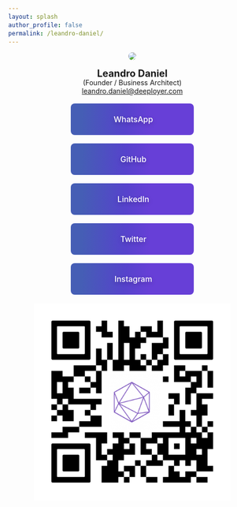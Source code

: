 ```yaml
---
layout: splash
author_profile: false
permalink: /leandro-daniel/
---
```


<style>
.profilebutton {
  background-image: linear-gradient(92.88deg, #455EB5 9.16%, #5643CC 43.89%, #673FD7 64.72%);
  border-radius: 8px;
  border-style: none;
  box-sizing: border-box;
  color: #FFFFFF;
  cursor: pointer;
  flex-shrink: 0;
  font-family: "Inter UI","SF Pro Display",-apple-system,BlinkMacSystemFont,"Segoe UI",Roboto,Oxygen,Ubuntu,Cantarell,"Open Sans","Helvetica Neue",sans-serif;
  font-size: 16px;
  font-weight: 500;
  height: 4rem;
  padding: 0 1.6rem;
  text-align: center;
  text-shadow: rgba(0, 0, 0, 0.25) 0 3px 8px;
  transition: all .5s;
  user-select: none;
  -webkit-user-select: none;
  touch-action: manipulation;
  width: 250px;
}
  
.profilebutton a:link {
  color: #ffffff;
  text-decoration: none;
}

.profilebutton a:visited {
  color: #ffffff;
  text-decoration: none;
}

.profilebutton a:focus {  
  background: #BAE498;
}

.profilebutton a:hover {  
  background: #CDFEAA;
  box-shadow: rgba(80, 63, 205, 0.5) 0 1px 30px;
  transition-duration: .1s;
}

.profilebutton a:active {  
  color: #CDFEAA;
}
  
@media (min-width: 768px) {
  .profilebutton {
    padding: 0 2.6rem;
  }
}
</style>

<center>
  <img src="/assets/images/leandrodaniel-avatar.png" style="text-align: center; border-radius: 50%; width: 150px;">
  <br /><br />
  <span style="text-align:center; font-size:1.4em; font-weight:bold; line-height: 80%;">Leandro Daniel</span>
  <br />  
  <span style="text-align: center; font-size:1.0em; line-height: 80%;">(Founder / Business Architect)</span>
  <br />
  <a href="mailto:leandro.daniel@deeployer.com">leandro.daniel@deeployer.com</a>
  <br /><br />
  <button class="profilebutton" role="button" onclick="window.location = 'https://wa.me/5511960784444';"><span class="fa-brands fa-whatsapp"></span>&nbsp;WhatsApp</button>
  <br /><br />
  <button class="profilebutton" role="button" onclick="window.location = 'https://github.com/ldaniel';"><span class="fa-brands fa-github"></span>&nbsp;GitHub</button>  
  <br /><br />
  <button class="profilebutton" role="button" onclick="window.location = 'https://linkedin.com/in/leandrodaniel';"><span class="fa-brands fa-linkedin"></span>&nbsp;LinkedIn</button>
  <br /><br />
  <button class="profilebutton" role="button" onclick="window.location = 'https://twitter.com/leandronet';"><span class="fa-brands fa-twitter"></span>&nbsp;Twitter</button>
  <br /><br />
  <button class="profilebutton" role="button" onclick="window.location = 'https://instagram.com/leandro.o.daniel';"><span class="fa-brands fa-instagram"></span>&nbsp;Instagram</button>
  <br /><br />
  <img src="/assets/images/qrcode-leandro-daniel.png" style="width: 400px;">

</center>
